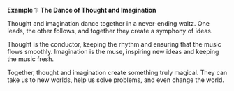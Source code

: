 
**Example 1: The Dance of Thought and Imagination**

Thought and imagination dance together in a never-ending waltz. One leads, the other follows, and together they create a symphony of ideas.

Thought is the conductor, keeping the rhythm and ensuring that the music flows smoothly. Imagination is the muse, inspiring new ideas and keeping the music fresh.

Together, thought and imagination create something truly magical. They can take us to new worlds, help us solve problems, and even change the world.
